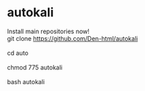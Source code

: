 # autokali
Install main repositories now!
<br>git clone https://github.com/Den-html/autokali</br>
<br>cd auto</br>
<br>chmod 775 autokali</br>
<br>bash autokali</br>
